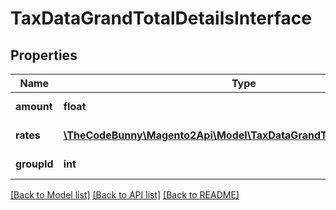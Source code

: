 # TaxDataGrandTotalDetailsInterface

## Properties
Name | Type | Description | Notes
------------ | ------------- | ------------- | -------------
**amount** | **float** | Tax amount value | 
**rates** | [**\TheCodeBunny\Magento2Api\Model\TaxDataGrandTotalRatesInterface[]**](TaxDataGrandTotalRatesInterface.md) | Tax rates info | 
**groupId** | **int** | Group identifier | 

[[Back to Model list]](../README.md#documentation-for-models) [[Back to API list]](../README.md#documentation-for-api-endpoints) [[Back to README]](../README.md)


